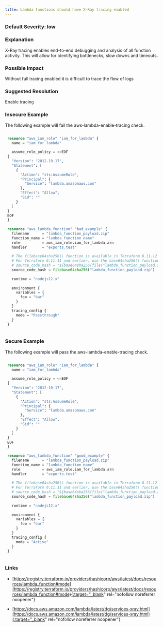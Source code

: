 ```yaml
---
title: Lambda functions should have X-Ray tracing enabled
---
```


### Default Severity: <span class="severity low">low</span>

### Explanation

X-Ray tracing enables end-to-end debugging and analysis of all function activity. This will allow for identifying bottlenecks, slow downs and timeouts.

### Possible Impact
WIthout full tracing enabled it is difficult to trace the flow of logs

### Suggested Resolution
Enable tracing


### Insecure Example

The following example will fail the aws-lambda-enable-tracing check.
```terraform

 resource "aws_iam_role" "iam_for_lambda" {
   name = "iam_for_lambda"
 
   assume_role_policy = <<EOF
 {
   "Version": "2012-10-17",
   "Statement": [
     {
       "Action": "sts:AssumeRole",
       "Principal": {
         "Service": "lambda.amazonaws.com"
       },
       "Effect": "Allow",
       "Sid": ""
     }
   ]
 }
 EOF
 }
 
 resource "aws_lambda_function" "bad_example" {
   filename      = "lambda_function_payload.zip"
   function_name = "lambda_function_name"
   role          = aws_iam_role.iam_for_lambda.arn
   handler       = "exports.test"
 
   # The filebase64sha256() function is available in Terraform 0.11.12 and later
   # For Terraform 0.11.11 and earlier, use the base64sha256() function and the file() function:
   # source_code_hash = "${base64sha256(file("lambda_function_payload.zip"))}"
   source_code_hash = filebase64sha256("lambda_function_payload.zip")
 
   runtime = "nodejs12.x"
 
   environment {
     variables = {
       foo = "bar"
     }
   }
   tracing_config {
     mode = "Passthrough"
   }
 }
 
```



### Secure Example

The following example will pass the aws-lambda-enable-tracing check.
```terraform

 resource "aws_iam_role" "iam_for_lambda" {
   name = "iam_for_lambda"
 
   assume_role_policy = <<EOF
 {
   "Version": "2012-10-17",
   "Statement": [
     {
       "Action": "sts:AssumeRole",
       "Principal": {
         "Service": "lambda.amazonaws.com"
       },
       "Effect": "Allow",
       "Sid": ""
     }
   ]
 }
 EOF
 }
 
 resource "aws_lambda_function" "good_example" {
   filename      = "lambda_function_payload.zip"
   function_name = "lambda_function_name"
   role          = aws_iam_role.iam_for_lambda.arn
   handler       = "exports.test"
 
   # The filebase64sha256() function is available in Terraform 0.11.12 and later
   # For Terraform 0.11.11 and earlier, use the base64sha256() function and the file() function:
   # source_code_hash = "${base64sha256(file("lambda_function_payload.zip"))}"
   source_code_hash = filebase64sha256("lambda_function_payload.zip")
 
   runtime = "nodejs12.x"
 
   environment {
     variables = {
       foo = "bar"
     }
   }
   tracing_config {
     mode = "Active"
   }
 }
 
```



### Links


- [https://registry.terraform.io/providers/hashicorp/aws/latest/docs/resources/lambda_function#mode](https://registry.terraform.io/providers/hashicorp/aws/latest/docs/resources/lambda_function#mode){:target="_blank" rel="nofollow noreferrer noopener"}

- [https://docs.aws.amazon.com/lambda/latest/dg/services-xray.html](https://docs.aws.amazon.com/lambda/latest/dg/services-xray.html){:target="_blank" rel="nofollow noreferrer noopener"}



